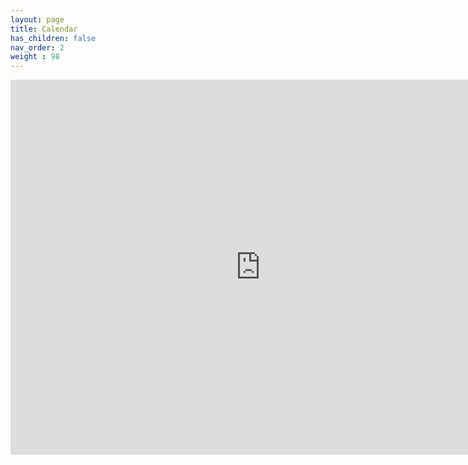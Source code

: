 ```yaml
---
layout: page
title: Calendar
has_children: false
nav_order: 2
weight : 98
---
```

<iframe src="https://calendar.google.com/calendar/embed?src=8bf70ddd02158bc1f035e762fb28cfbc5c05c79277ea611e589fe98555ac2f80%40group.calendar.google.com&ctz=America%2FNew_York" style="border: 0" width="800" height="600" frameborder="0" scrolling="no"></iframe>